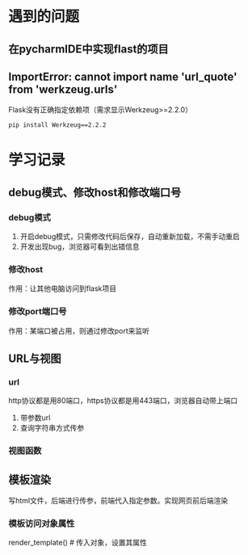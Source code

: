 
# 遇到的问题

## 在pycharmIDE中实现flast的项目

## ImportError: cannot import name 'url_quote' from 'werkzeug.urls'

Flask没有正确指定依赖项（需求显示Werkzeug>=2.2.0）

```bash
pip install Werkzeug==2.2.2
```

# 学习记录

## debug模式、修改host和修改端口号

### debug模式

1. 开启debug模式，只需修改代码后保存，自动重新加载，不需手动重启
2. 开发出现bug，浏览器可看到出错信息

### 修改host

作用：让其他电脑访问到flask项目

### 修改port端口号

作用：某端口被占用，则通过修改port来监听

## URL与视图

### url

http协议都是用80端口，https协议都是用443端口，浏览器自动带上端口

1. 带参数url
2. 查询字符串方式传参

### 视图函数

## 模板渲染

写html文件，后端进行传参，前端代入指定参数。实现网页前后端渲染

### 模板访问对象属性

render_template() # 传入对象，设置其属性
